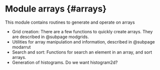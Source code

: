 # Module arrays {#arrays}

This module contains routines to generate and operate on arrays

  * Grid creation: There are a few functions to quickly create arrays. They are described in @subpage modgrids.
  * Utilities for array manipulation and information, described in @subpage modarrut
  * Search and sort: Functions for search an element in an array, and sort arrays.
  * Generation of histograms. Do we want histogram2d?
